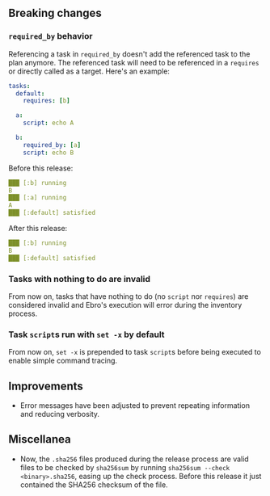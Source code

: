 ## Breaking changes

### `required_by` behavior

Referencing a task in `required_by` doesn't add the referenced task to the plan anymore. The referenced task will need to be referenced in a `requires` or directly called as a target. Here's an example:

```yaml
tasks:
  default:
    requires: [b]

  a:
    script: echo A

  b:
    required_by: [a]
    script: echo B
```

Before this release:

```yaml
███ [:b] running
B
███ [:a] running
A
███ [:default] satisfied
```

After this release:

```yaml
███ [:b] running
B
███ [:default] satisfied
```

### Tasks with nothing to do are invalid

From now on, tasks that have nothing to do (no `script` nor `requires`) are considered invalid and Ebro's execution will error during the inventory process.

### Task `script`s run with `set -x` by default

From now on, `set -x` is prepended to task `script`s before being executed to enable simple command tracing.

## Improvements

- Error messages have been adjusted to prevent repeating information and reducing verbosity.

## Miscellanea

- Now, the `.sha256` files produced during the release process are valid files to be checked by `sha256sum` by running `sha256sum --check <binary>.sha256`, easing up the check process. Before this release it just contained the SHA256 checksum of the file.
